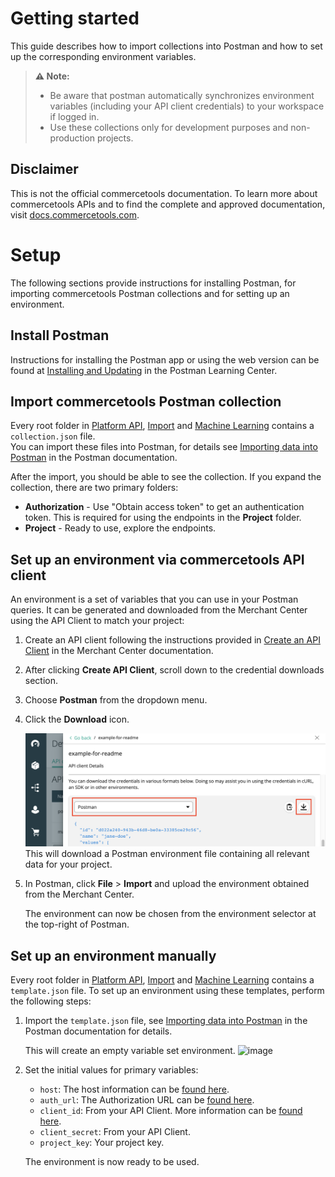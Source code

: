 # Getting started

This guide describes how to import collections into Postman and how to set up the corresponding environment variables.

> **:warning: Note:**
>
> - Be aware that postman automatically synchronizes environment variables (including your API client credentials) to your workspace if logged in.
> - Use these collections only for development purposes and non-production projects.

## Disclaimer

This is not the official commercetools documentation.
To learn more about commercetools APIs and to find the complete and approved documentation, visit [docs.commercetools.com](http://docs.commercetools.com/).

# Setup

The following sections provide instructions for installing Postman, for importing commercetools Postman collections and for setting up an environment.

## Install Postman

Instructions for installing the Postman app or using the web version can be found at [Installing and Updating](https://learning.postman.com/docs/getting-started/installation-and-updates/) in the Postman Learning Center.

## Import commercetools Postman collection

Every root folder in [Platform API](api/), [Import](import/) and [Machine Learning](ml/) contains a `collection.json` file.  
You can import these files into Postman, for details see [Importing data into Postman](https://learning.postman.com/docs/getting-started/importing-and-exporting-data/#importing-data-into-postman) in the Postman documentation.

After the import, you should be able to see the collection. If you expand the collection, there are two primary folders:

- **Authorization** - Use "Obtain access token" to get an authentication token. This is required for using the endpoints in the **Project** folder.
- **Project** - Ready to use, explore the endpoints.

## Set up an environment via commercetools API client

An environment is a set of variables that you can use in your Postman queries. It can be generated and downloaded from the Merchant Center using the API Client to match your project:

1. Create an API client following the instructions provided in [Create an API Client](https://docs.commercetools.com/merchant-center/api-clients#create-an-api-client) in the Merchant Center documentation.
1. After clicking **Create API Client**, scroll down to the credential downloads section.
1. Choose **Postman** from the dropdown menu.
1. Click the **Download** icon.

   ![image](/src/images/postman-environment-download.png)
   This will download a Postman environment file containing all relevant data for your project.

1. In Postman, click **File** > **Import** and upload the environment obtained from the Merchant Center.

   The environment can now be chosen from the environment selector at the top-right of Postman.

## Set up an environment manually

Every root folder in [Platform API](api/), [Import](import/) and [Machine Learning](ml/) contains a `template.json` file.
To set up an environment using these templates, perform the following steps:

1. Import the `template.json` file, see [Importing data into Postman](https://learning.postman.com/docs/getting-started/importing-and-exporting-data/#importing-data-into-postman) in the Postman documentation for details.

   This will create an empty variable set environment.
   ![image](https://user-images.githubusercontent.com/4946943/141699543-9f626cd3-5dcf-4b8d-94ad-f0045fc15b44.png)

1. Set the initial values for primary variables:

   - `host`: The host information can be [found here](https://docs.commercetools.com/api/general-concepts#hosts).
   - `auth_url`: The Authorization URL can be [found here](https://docs.commercetools.com/api/authorization#requesting-an-access-token-using-commercetools-oauth-20-server).
   - `client_id`: From your API Client. More information can be [found here](https://docs.commercetools.com/merchant-center/api-clients#create-an-api-client).
   - `client_secret`: From your API Client.
   - `project_key`: Your project key.

   The environment is now ready to be used.
